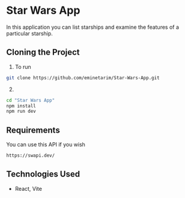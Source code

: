 # Star Wars App

In this application you can list starships and examine the features of a particular starship.

## Cloning the Project

1. To run

```bash
git clone https://github.com/eminetarim/Star-Wars-App.git
```
2. 

   ```bash
   cd "Star Wars App"
   npm install
   npm run dev
   ```

## Requirements

You can use this API if you wish

```bash
https://swapi.dev/
```

## Technologies Used

- React, Vite